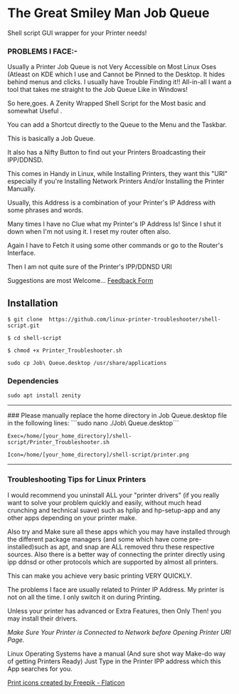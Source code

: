 
# The Great Smiley Man Job Queue


Shell script GUI wrapper for your Printer needs!

### PROBLEMS I FACE:-
Usually a Printer Job Queue is not Very Accessible on Most Linux Oses (Atleast on KDE which I use
and Cannot be Pinned to the Desktop. It hides behind menus and clicks.
I usually have Trouble Finding it!! All-in-all I want a tool that takes me straight to the Job Queue
Like in Windows!

So here,goes. A Zenity Wrapped Shell Script for the Most basic and somewhat Useful .

You can add a Shortcut directly to the Queue to the Menu and the Taskbar.

This is basically a Job Queue.

It also has a Nifty Button to find out your Printers Broadcasting their IPP/DDNSD.

This comes in Handy in Linux, while Installing Printers, they want this "URI" especially
if you're Installing Network Printers And/or Installing the Printer Manually.

Usually, this Address is a combination of your Printer's IP Address with some phrases and
words.

Many times I have no Clue what my Printer's IP Address Is! Since I shut it down when I'm not
using it. I reset my router often also.

Again I have to Fetch it using some other commands or go to the Router's Interface.

Then I am not quite sure of the Printer's IPP/DDNSD URI



Suggestions are most Welcome... <a href="https://form.jotform.com/223103545577455"> Feedback Form </a>


## Installation
```$ git clone  https://github.com/linux-printer-troubleshooter/shell-script.git   ```

```$ cd shell-script ```

```$ chmod +x Printer_Troubleshooter.sh ```

 ```sudo cp Job\ Queue.desktop /usr/share/applications ```
 

### Dependencies
```sudo apt install zenity```


<hr>
 ### Please manually replace the home directory in Job Queue.desktop file in the following lines: ```sudo nano ./Job\ Queue.desktop```

 

 
```Exec=/home/[your_home_directory]/shell-script/Printer_Troubleshooter.sh```

```Icon=/home/[your_home_directory]/shell-script/printer.png```
<hr>

### Troubleshooting Tips for Linux Printers
I would recommend you uninstall ALL your "printer drivers" (if you really want to solve your problem
quickly and easily, without much head crunching and technical suave) such as hplip and hp-setup-app
and any other apps depending on your printer make. 

Also try and Make sure all these apps which you may have installed through the different package managers
(and some which have come pre-installed)such as apt, and snap are ALL removed thru these respective sources.
Also there is a better way of connecting the printer directly using ipp ddnsd or other protocols which are
supported by almost all printers.


This can make you achieve very basic printing VERY QUICKLY.

The problems I face are usually related to Printer IP Address. My printer is not  on all the time. I only 
switch it on during Printing.


Unless your printer has advanced or Extra Features, then Only Then! you may install their drivers.

_Make Sure Your Printer is Connected to Network before Opening Printer URI Page._

Linux Operating Systems have a manual (And sure shot way Make-do way of getting Printers Ready)
Just Type in the Printer IPP address which this App searches for you.


 
<a href="https://www.flaticon.com/free-icons/print" title="print icons">Print icons created by Freepik - Flaticon</a>
